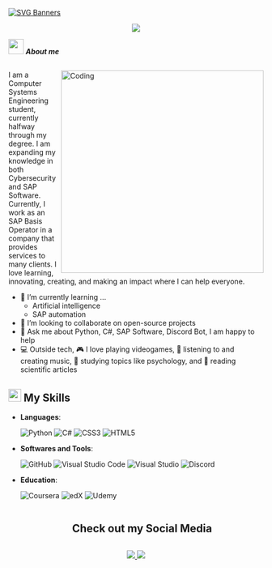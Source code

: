<!--<h1 align="center"><b>Hi , I'm Anthony Trinidad </b><img src="https://media.giphy.com/media/hvRJCLFzcasrR4ia7z/giphy.gif" width="35"></h1>-->

[![SVG Banners](https://svg-banners.vercel.app/api?type=typeWriter&text1=Hi,%20%20I'm%20Anthony%20Trinidad%20👋&width=1000&height=80)](https://github.com/Akshay090/svg-banners)
<!--  -->
<p align="center">
  <a href="https://github.com/DenverCoder1/readme-typing-svg"><img src="https://readme-typing-svg.herokuapp.com?font=Time+New+Roman&color=%23C8BE25&size=25&center=true&vCenter=true&width=600&height=20&lines=Computer+Systems+Engineer;Cybersecurity;SAP+Software;"></a>
</p>

<img src="https://media.tenor.com/ETKELYMrCUIAAAAM/cat.gif" width="30px">&nbsp;***About me***

##
<img align="right" alt="Coding" width="400" src="https://i.pinimg.com/originals/72/0c/c4/720cc43d757ee638ad5054a05220fafe.gif"/>

I am a Computer Systems Engineering student, currently halfway through my degree. I am expanding my knowledge in both Cybersecurity and SAP Software. Currently, I work as an SAP Basis Operator in a company that provides services to many clients. I love learning, innovating, creating, and making an impact where I can help everyone.
- 🌱 I’m currently learning ...
  - Artificial intelligence
  - SAP automation
- 🔭 I’m looking to collaborate on open-source projects
- 💬 Ask me about Python, C#, SAP Software, Discord Bot, I am happy to help
- 💻 Outside tech, 🎮 I love playing videogames, 🎵  listening to and creating music, 🤍 studying topics like psychology, and 📖 reading scientific articles


## <img src="https://media2.giphy.com/media/QssGEmpkyEOhBCb7e1/giphy.gif?cid=ecf05e47a0n3gi1bfqntqmob8g9aid1oyj2wr3ds3mg700bl&rid=giphy.gif" width ="25"><b> My Skills</b>


<p align="center">

- **Languages**:
    
    ![Python](https://img.shields.io/badge/Python%20-%2314354C.svg?style=for-the-badge&logo=python&logoColor=white)
  	![C#](https://img.shields.io/badge/c%23-%23239120.svg?style=for-the-badge&logo=csharp&logoColor=white)
    ![CSS3](https://img.shields.io/badge/css3-%231572B6.svg?style=for-the-badge&logo=css3&logoColor=white)
    ![HTML5](https://img.shields.io/badge/html5-%23E34F26.svg?style=for-the-badge&logo=html5&logoColor=white)

- **Softwares and Tools**:

    ![GitHub](https://img.shields.io/badge/github-%23121011.svg?style=for-the-badge&logo=github&logoColor=white)
    ![Visual Studio Code](https://img.shields.io/badge/Visual%20Studio%20Code-0078d7.svg?style=for-the-badge&logo=visual-studio-code&logoColor=white)
    ![Visual Studio](https://img.shields.io/badge/Visual%20Studio-5C2D91.svg?style=for-the-badge&logo=visual-studio&logoColor=white)
    ![Discord](https://img.shields.io/badge/Discord-%235865F2.svg?style=for-the-badge&logo=discord&logoColor=white)
  

- **Education**:

    ![Coursera](https://img.shields.io/badge/Coursera-%230056D2.svg?style=for-the-badge&logo=Coursera&logoColor=white)
    ![edX](https://img.shields.io/badge/edX-%2302262B.svg?style=for-the-badge&logo=edX&logoColor=white)
    ![Udemy](https://img.shields.io/badge/Udemy-A435F0?style=for-the-badge&logo=Udemy&logoColor=white)


<!--h1 without bottom border-->
<div id="user-content-toc">
  <ul align="center">
    <summary><h2 style="display: inline-block">Check out my Social Media</h2></summary>
  </ul>
</div>
<!--tech stack icons-->
<p align="center">
  <a href="https://www.instagram.com/anthonytrinidad_r/">
    <img src="https://skillicons.dev/icons?i=instagram&perline=14" />
  </a>
  
  <a href="">
    <img src="https://skillicons.dev/icons?i=discord&perline=14" />
  </a>
</p>

<!--
<h2>Github stats:</h2> 

[![](https://github-readme-stats.vercel.app/api?username=valentinawerle&show_icons=true&theme=tokyonight&hide_border=true&locale=en)](https://github.com/valentinawerle)
[![](https://github-readme-streak-stats.herokuapp.com/?user=valentinawerle&theme=material-palenight)](https://github.com/valentinawerle)
</div>
-->
